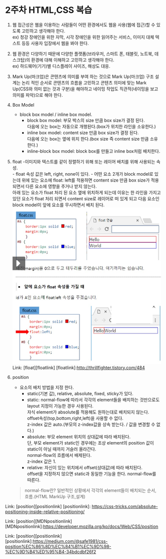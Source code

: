 # 2주차 HTML,CSS 복습

1. 웹 접근성은 웹을 이용하는 사람들이 어떤 환경에서도 웹을 사용(웹에 접근)할 수 있도록 고민하고 생각해야 한다.  
ex) 청강 장애인을 위한 자막, 시각 장애인을 위한 읽어주는 서비스, 이미지 대체 텍스트 등등 사용자 입장에서 웹을 봐야 한다.

2. 웹 환경은 다양하기 때문에 다양한 플랫폼(브라우저, 스마트 폰, 태블릿, 노트북, 데스크탑)의 환경에 대해 이해하고 고민하고 생각해야 한다.  
ex) 하드웨어(기기)별 디스플레이 사이즈, 해상도 대응.

3. Mark Up(마크업)은 콘텐츠에 의미를 부여 하는 것으로 Mark Up(마크업) 구조 설계는 논리 적인 순서로 콘텐츠의 흐름을 고민하고 콘텐츠 의미에 맞는 Mark Up(CSS와 의미 없는 것과 구분)을 해야하고 네이밍 작업도 직관적(네이밍을 보고 의미를 파악)으로 해야 한다.

4. Box Model
    - block box model / inline box model.
      - block box model: 부모 박스의 size 만큼 box size가 결정 된다.   
      다음에 오는 box는 자동으로 개행된다.(box가 위치한 라인을 소유한다.)
      - inline box model: content size 만큼  box size가 결정 된다.   
      다음에 오는  box는 옆에 위치 한다.(box size 즉 content size 만큼 소유한다.)
      - inline-block box model: block box를 만들고 inline box처럼 배치한다.

5. float
    -이미지와 텍스트를 같이 정렬하기 위해 또는 레이어 배치를 위해 사용되는 속성.  
        - float 속성 값은 left, right, none이 있다.
        - 어떤 요소 2개가 block model로 있는데 위에 있는 요소에 float: left를 적용하면 content size 만큼 box size가 적용되면서 다른 요소에 영향을 주거나 받지 않는다.  
        아래 있는 요소가 float 처리 된 요소 옆에 위치하게 되는데 이유는 한 라인을 가지고 있던 요소가 float 처리 되면서 content size로 레이어로 떠 있게 되고 다음 요소인 block model이 앞에 요소를 무시하면서 배치 된다.   
![float 설명](/images/float.jpg)  
Link: [float][floatlink]
[floatlink]:http://thrillfighter.tistory.com/484

6. position
    - 요소의 배치 방법을 지정 한다.
      - static(기본 값), relative, absolute, fixed, sticky가 있다.
      - static: normal-flow에 따라서 각각의 element들을 배치하는 것만으로도 layout 지정이 가능한 경우 사용된다.  
                자식 element가 absolute를 적용해도 원하는대로 배치되지 않는다.  
                offset속성(top,bottom,right,left)을 사용할 수 없다.  
                z-index 값은 auto.(부모의 z-index값을 상속 받는다. / 값을 변경할 수 없다.)
      - absolute: 부모 element 위치의 상대값에 따라 배치된다.  
                 단, 부모 element가 static인 경우에는 조상 element의 position 값이 static이 아닐 때까지 거슬러 올라간다.  
                 normal-flow의 흐름에서 배제된다.  
                 z-index 값은 1.
      - relative: 자신이 있는 위치에서 offset(상대값)에 따라 배치된다.  
                  offset을 지정하지 않으면 static과 동일한 기능을 한다.
                  normal-flow를 따른다.
    
    > normal-flow란?
      일반적인 상황에서 각각의 element들이 배치되는 순서, 흐름.(HTML MarkUp 구조,설계)

Link: [position][positionlink]
[positionlink]: https://css-tricks.com/absolute-positioning-inside-relative-positioning/

Link: [position][MDNpositionlink]
[MDNpositionlink]:https://developer.mozilla.org/ko/docs/Web/CSS/position

Link: [position][positionlink]
[positionlink]:https://medium.com/@safe1981/css-position%EC%86%8D%EC%84%B1%EC%9D%98-%EC%9D%B4%ED%95%B4-34bdcdbf26f2